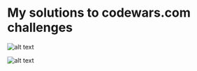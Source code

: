 My solutions to codewars.com challenges
===================
![alt text](https://www.codewars.com/users/ayubov/badges/large)

![alt text](https://dev.codewars.com/images/logo-220ae435.png)
